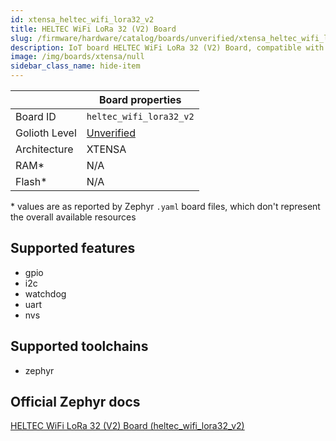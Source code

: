 ```yaml
---
id: xtensa_heltec_wifi_lora32_v2
title: HELTEC WiFi LoRa 32 (V2) Board
slug: /firmware/hardware/catalog/boards/unverified/xtensa_heltec_wifi_lora32_v2
description: IoT board HELTEC WiFi LoRa 32 (V2) Board, compatible with Golioth at unverified level.
image: /img/boards/xtensa/null
sidebar_class_name: hide-item
---
```


[//]: # (This is an auto-generated file, do not edit! Changes to it will be lost upon re-generation)



|                | Board properties     |
| -------------  | -------------------- |
| Board ID       | `heltec_wifi_lora32_v2` |
| Golioth Level  | [Unverified](/firmware/hardware#unverified-boards) |
| Architecture   | XTENSA |
| RAM*           | N/A |
| Flash*         | N/A |

\* values are as reported by Zephyr `.yaml` board files, which don't represent the overall available resources



## Supported features

* gpio
* i2c
* watchdog
* uart
* nvs

## Supported toolchains

* zephyr

## Official Zephyr docs

[HELTEC WiFi LoRa 32 (V2) Board (heltec_wifi_lora32_v2)](https://docs.zephyrproject.org/3.6.0/boards/xtensa/heltec_wifi_lora32_v2/doc/index.html)
